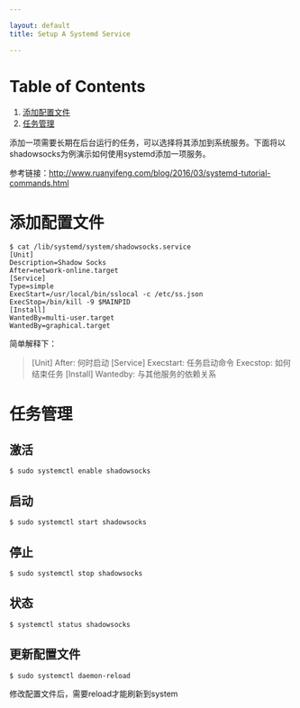 ```yaml
---

layout: default
title: Setup A Systemd Service

---
```



# Table of Contents

1.  [添加配置文件](#orga7b2468)
2.  [任务管理](#orge6af97c)

添加一项需要长期在后台运行的任务，可以选择将其添加到系统服务。下面将以shadowsocks为例演示如何使用systemd添加一项服务。

参考链接：<http://www.ruanyifeng.com/blog/2016/03/systemd-tutorial-commands.html>


<a id="orga7b2468"></a>

# 添加配置文件

    $ cat /lib/systemd/system/shadowsocks.service
    [Unit]
    Description=Shadow Socks
    After=network-online.target
    [Service]
    Type=simple
    ExecStart=/usr/local/bin/sslocal -c /etc/ss.json
    ExecStop=/bin/kill -9 $MAINPID
    [Install]
    WantedBy=multi-user.target
    WantedBy=graphical.target

简单解释下：

> [Unit]
> After: 何时启动
> [Service]
> Execstart: 任务启动命令
> Execstop: 如何结束任务
> [Install]
> Wantedby: 与其他服务的依赖关系


<a id="orge6af97c"></a>

# 任务管理


## 激活

    $ sudo systemctl enable shadowsocks


## 启动

    $ sudo systemctl start shadowsocks


## 停止

    $ sudo systemctl stop shadowsocks


## 状态

    $ systemctl status shadowsocks


## 更新配置文件

    $ sudo systemctl daemon-reload

修改配置文件后，需要reload才能刷新到system

